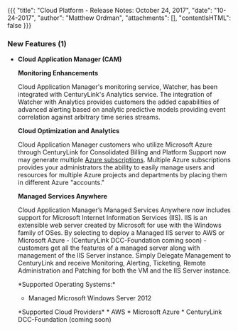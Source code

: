 {{{
"title": "Cloud Platform - Release Notes: October 24, 2017",
"date": "10-24-2017",
"author": "Matthew Ordman",
"attachments": [],
"contentIsHTML": false
}}}

### New Features (1)
* __Cloud Application Manager (CAM)__

  __Monitoring Enhancements__

  Cloud Application Manager's monitoring service, Watcher, has been integrated with CenturyLink's Analytics service.  The integration of Watcher with Analytics provides customers the added capabilities of advanced alerting based on analytic predictive models providing event correlation against arbitrary time series streams.

  __Cloud Optimization and Analytics__

  Cloud Application Manager customers who utilize Microsoft Azure through CenturyLink for Consolidated Billing and Platform Support now may generate multiple [Azure subscriptions](https://www.ctl.io/knowledge-base/cloud-application-manager/cloud-optimization/partner-cloud-integration-azure-new/). Multiple Azure subscriptions provides your administrators the ability to easily manage users and resources for multiple Azure projects and departments by placing them in different Azure "accounts."

  __Managed Services Anywhere__

  Cloud Application Manager’s Managed Services Anywhere now includes support for Microsoft Internet Information Services (IIS).  IIS is an extensible web server created by Microsoft for use with the Windows family of OSes.  By selecting to deploy a Managed IIS server to AWS or Microsoft Azure - (CenturyLink DCC-Foundation coming soon) - customers get all the features of a managed server along with management of the IIS Server instance.  Simply Delegate Management to CenturyLink and receive Monitoring, Alerting, Ticketing, Remote Administration and Patching for both the VM and the IIS Server instance.

  <p>
  *Supported Operating Systems:*

  * Managed Microsoft Windows Server 2012

  <p>
  *Supported Cloud Providers*
  * AWS
  * Microsoft Azure
  * CenturyLink DCC-Foundation (coming soon)
